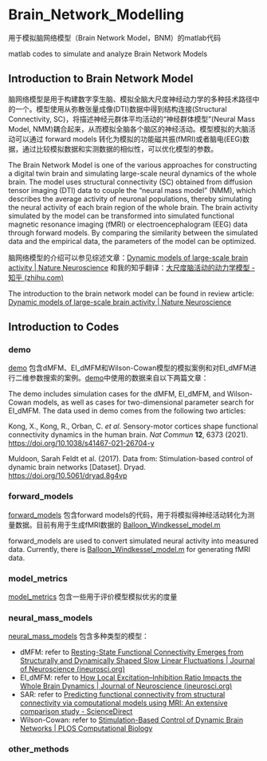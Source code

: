 # Brain_Network_Modelling
用于模拟脑网络模型（Brain Network Model，BNM）的matlab代码 

matlab codes to simulate and analyze Brain Network Models

## Introduction to Brain Network Model
脑网络模型是用于构建数字孪生脑、模拟全脑大尺度神经动力学的多种技术路径中的一个。模型使用从弥散张量成像(DTI)数据中得到结构连接(Structural Connectivity, SC)，将描述神经元群体平均活动的“神经群体模型”(Neural Mass Model, NMM)耦合起来，从而模拟全脑各个脑区的神经活动。模型模拟的大脑活动可以通过 forward models 转化为模拟的功能磁共振(fMRI)或者脑电(EEG)数据，通过比较模拟数据和实测数据的相似性，可以优化模型的参数。

The Brain Network Model is one of the various approaches for constructing a digital twin brain and simulating large-scale neural dynamics of the whole brain. The model uses structural connectivity (SC) obtained from diffusion tensor imaging (DTI) data to couple the “neural mass model” (NMM), which describes the average activity of neuronal populations, thereby simulating the neural activity of each brain region of the whole brain. The brain activity simulated by the model can be transformed into simulated functional magnetic resonance imaging (fMRI) or electroencephalogram (EEG) data through forward models. By comparing the similarity between the simulated data and the empirical data, the parameters of the model can be optimized.

脑网络模型的介绍可以参见综述文章：[Dynamic models of large-scale brain activity | Nature Neuroscience](https://www.nature.com/articles/nn.4497) 和我的知乎翻译：[大尺度脑活动的动力学模型 - 知乎 (zhihu.com)](https://zhuanlan.zhihu.com/p/496492439)

The introduction to the brain network model can be found in review article: [Dynamic models of large-scale brain activity | Nature Neuroscience](https://www.nature.com/articles/nn.4497)

## Introduction to Codes

### demo

[demo](demo) 包含dMFM、EI_dMFM和Wilson-Cowan模型的模拟案例和对EI_dMFM进行二维参数搜索的案例。[demo](demo)中使用的数据来自以下两篇文章：

The demo includes simulation cases for the dMFM, EI_dMFM, and Wilson-Cowan models, as well as cases for two-dimensional parameter search for EI_dMFM. The data used in demo comes from the following two articles: 

Kong, X., Kong, R., Orban, C. *et al.* Sensory-motor cortices shape functional connectivity dynamics in the human brain. *Nat Commun* **12**, 6373 (2021). https://doi.org/10.1038/s41467-021-26704-y

Muldoon, Sarah Feldt et al. (2017). Data from: Stimulation-based control of dynamic brain networks [Dataset]. Dryad. https://doi.org/10.5061/dryad.8g4vp

### forward_models

[forward_models](forward_models) 包含forward models的代码，用于将模拟得神经活动转化为测量数据。目前有用于生成fMRI数据的 [Balloon_Windkessel_model.m](forward_models/hemodynamics/Balloon_Windkessel_model.m) 

forward_models are used to convert simulated neural activity into measured data. Currently, there is  [Balloon_Windkessel_model.m](forward_models/hemodynamics/Balloon_Windkessel_model.m) for generating fMRI data.

### model_metrics

[model_metrics](model_metrics) 包含一些用于评价模型模拟优劣的度量

### neural_mass_models

[neural_mass_models](neural_mass_models) 包含多种类型的模型：

- dMFM: refer to [Resting-State Functional Connectivity Emerges from Structurally and Dynamically Shaped Slow Linear Fluctuations | Journal of Neuroscience (jneurosci.org)](https://www.jneurosci.org/content/33/27/11239)
- EI_dMFM: refer to [How Local Excitation–Inhibition Ratio Impacts the Whole Brain Dynamics | Journal of Neuroscience (jneurosci.org)](https://www.jneurosci.org/content/34/23/7886.short)
- SAR: refer to [Predicting functional connectivity from structural connectivity via computational models using MRI: An extensive comparison study - ScienceDirect](https://www.sciencedirect.com/science/article/abs/pii/S1053811915000932)
- Wilson-Cowan: refer to [Stimulation-Based Control of Dynamic Brain Networks | PLOS Computational Biology](https://journals.plos.org/ploscompbiol/article?id=10.1371/journal.pcbi.1005076)

### other_methods

